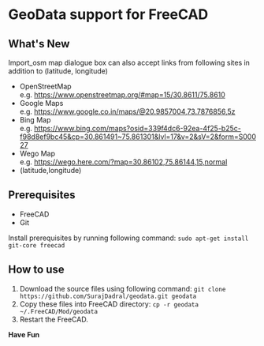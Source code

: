 # GeoData support for FreeCAD


## What's New

Import_osm map dialogue box can also accept links from following sites in addition to (latitude, longitude)

* OpenStreetMap  
e.g. https://www.openstreetmap.org/#map=15/30.8611/75.8610
* Google Maps  
e.g. https://www.google.co.in/maps/@20.9857004,73.7876856,5z
* Bing Map  
e.g. https://www.bing.com/maps?osid=339f4dc6-92ea-4f25-b25c-f98d8ef9bc45&cp=30.861491~75.861301&lvl=17&v=2&sV=2&form=S00027
* Wego Map  
e.g. https://wego.here.com/?map=30.86102,75.86144,15,normal
* (latitude,longitude)


## Prerequisites
* FreeCAD
* Git

Install prerequisites by running following command:
````sudo apt-get install git-core freecad````


## How to use

1. Download the source files using following command:
````git clone https://github.com/SurajDadral/geodata.git geodata````
1. Copy these files into FreeCAD directory:
````cp -r geodata ~/.FreeCAD/Mod/geodata````
1. Restart the FreeCAD.

**Have Fun**
